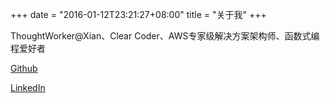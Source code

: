 +++
date = "2016-01-12T23:21:27+08:00"
title = "关于我"
+++

ThoughtWorker@Xian、Clear Coder、AWS专家级解决方案架构师、函数式编程爱好者

[Github](https://github.com/yutaodou)

[LinkedIn](https://cn.linkedin.com/in/yutao-dou-b26a2230)
